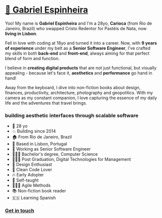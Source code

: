 # [💯 Gabriel Espinheira](https://gabs.app)

Yoo! My name is **Gabriel Espinheira** and I'm a 28yo, **Carioca** (from Rio de Janeiro, Brazil) who swapped Cristo Redentor for Pastéis de Nata, now **living in Lisbon**.

Fell in love with coding at 18yo and turned it into a career. Now, with **9 years of experience** under my belt as a **Senior Software Engineer**, I've crafted my skills in both **back-end** and **front-end**, always aiming for that perfect blend of form and function.

I believe in **creating digital products** that are not just functional, but visually appealing - because let's face it, **aesthetics** and **performance** go hand in hand!

Away from the keyboard, I dive into non-fiction books about design, finances, productivity, architecture, photography and geopolitics. With my camera as my constant companion, I love capturing the essence of my daily life and the adventures that travel brings.

### building aesthetic interfaces through scalable software


  - 🎉 28 yo
  - 💥 Building since 2014
  - 🏠 From Rio de Janeiro, Brazil
  - 📍 Based in Lisbon, Portugal
  - 🚀 Working as Senior Software Engineer
  - 👨🏻‍🎓 Bachelor's degree, Computer Science
  - 👨🏻‍💼 Post Graduation, Digital Technologies for Management
  - 💫 Design Enthusiast
  - 💙 Clean Code Lover
  - 🔥 Early Adopter
  - 🔫 Self-taught
  - 🏃🏻‍♂️ Agile Methods
  - 📚 Non-fiction book reader
  - 🇪🇸 Learning Spanish

### [Get in touch](https://gabs.app)
